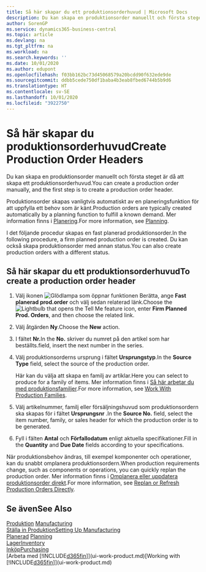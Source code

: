```yaml
---
title: Så här skapar du ett produktionsorderhuvud | Microsoft Docs
description: Du kan skapa en produktionsorder manuellt och första steget är då att skapa ett produktionsorderhuvud.
author: SorenGP
ms.service: dynamics365-business-central
ms.topic: article
ms.devlang: na
ms.tgt_pltfrm: na
ms.workload: na
ms.search.keywords: ''
ms.date: 10/01/2020
ms.author: edupont
ms.openlocfilehash: f03bb162bc73d45068579a20bcdd90f632ede9de
ms.sourcegitcommit: ddbb5cede750df1baba4b3eab8fbed6744b5b9d6
ms.translationtype: HT
ms.contentlocale: sv-SE
ms.lasthandoff: 10/01/2020
ms.locfileid: "3922750"
---
```

# <a name="create-production-order-headers"></a><span data-ttu-id="40c70-103">Så här skapar du produktionsorderhuvud</span><span class="sxs-lookup"><span data-stu-id="40c70-103">Create Production Order Headers</span></span>
<span data-ttu-id="40c70-104">Du kan skapa en produktionsorder manuellt och första steget är då att skapa ett produktionsorderhuvud.</span><span class="sxs-lookup"><span data-stu-id="40c70-104">You can create a production order manually, and the first step is to create a production order header.</span></span>

<span data-ttu-id="40c70-105">Produktionsorder skapas vanligtvis automatiskt av en planeringsfunktion för att uppfylla ett behov som är känt.</span><span class="sxs-lookup"><span data-stu-id="40c70-105">Production orders are typically created automatically by a planning function to fulfill a known demand.</span></span> <span data-ttu-id="40c70-106">Mer information finns i [Planering](production-planning.md).</span><span class="sxs-lookup"><span data-stu-id="40c70-106">For more information, see [Planning](production-planning.md).</span></span>   

<span data-ttu-id="40c70-107">I det följande procedur skapas en fast planerad produktionsorder.</span><span class="sxs-lookup"><span data-stu-id="40c70-107">In the following procedure, a firm planned production order is created.</span></span> <span data-ttu-id="40c70-108">Du kan också skapa produktionsorder med annan status.</span><span class="sxs-lookup"><span data-stu-id="40c70-108">You can also create production orders with a different status.</span></span>  

## <a name="to-create-a-production-order-header"></a><span data-ttu-id="40c70-109">Så här skapar du ett produktionsorderhuvud</span><span class="sxs-lookup"><span data-stu-id="40c70-109">To create a production order header</span></span>  
1.  <span data-ttu-id="40c70-110">Välj ikonen ![Glödlampa som öppnar funktionen Berätta](media/ui-search/search_small.png "Berätta vad du vill göra"), ange **Fast planerad prod.order** och välj sedan relaterad länk.</span><span class="sxs-lookup"><span data-stu-id="40c70-110">Choose the ![Lightbulb that opens the Tell Me feature](media/ui-search/search_small.png "Tell me what you want to do") icon, enter **Firm Planned Prod. Orders**, and then choose the related link.</span></span>  
2.  <span data-ttu-id="40c70-111">Välj åtgärden **Ny**.</span><span class="sxs-lookup"><span data-stu-id="40c70-111">Choose the **New** action.</span></span>  
3.  <span data-ttu-id="40c70-112">I fältet **Nr.**</span><span class="sxs-lookup"><span data-stu-id="40c70-112">In the **No.**</span></span> <span data-ttu-id="40c70-113">skriver du numret på den artikel som har beställts.</span><span class="sxs-lookup"><span data-stu-id="40c70-113">field, insert the next number in the series.</span></span>  
4.  <span data-ttu-id="40c70-114">Välj produktionsorderns ursprung i fältet **Ursprungstyp**.</span><span class="sxs-lookup"><span data-stu-id="40c70-114">In the **Source Type** field, select the source of the production order.</span></span>

    <span data-ttu-id="40c70-115">Här kan du välja att skapa en familj av artiklar.</span><span class="sxs-lookup"><span data-stu-id="40c70-115">Here you can select to produce for a family of items.</span></span> <span data-ttu-id="40c70-116">Mer information finns i [Så här arbetar du med produktionsfamiljer](production-how-work-family.md).</span><span class="sxs-lookup"><span data-stu-id="40c70-116">For more information, see [Work With Production Families](production-how-work-family.md).</span></span>
5.  <span data-ttu-id="40c70-117">Välj artikelnummer, familj eller försäljningshuvud som produktionsordern ska skapas för i fältet **Ursprungsnr** .</span><span class="sxs-lookup"><span data-stu-id="40c70-117">In the **Source No.** field, select the item number, family, or sales header for which the production order is to be generated.</span></span>  
6.  <span data-ttu-id="40c70-118">Fyll i fälten **Antal** och **Förfallodatum** enligt aktuella specifikationer.</span><span class="sxs-lookup"><span data-stu-id="40c70-118">Fill in the **Quantity** and **Due Date** fields according to your specifications.</span></span>  

<span data-ttu-id="40c70-119">När produktionsbehov ändras, till exempel komponenter och operationer, kan du snabbt omplanera produktionsordern.</span><span class="sxs-lookup"><span data-stu-id="40c70-119">When production requirements change, such as components or operations, you can quickly replan the production order.</span></span> <span data-ttu-id="40c70-120">Mer information finns i [Omplanera eller uppdatera produktionsorder direkt](production-how-to-replan-refresh-production-orders.md).</span><span class="sxs-lookup"><span data-stu-id="40c70-120">For more information, see [Replan or Refresh Production Orders Directly](production-how-to-replan-refresh-production-orders.md).</span></span> 

## <a name="see-also"></a><span data-ttu-id="40c70-121">Se även</span><span class="sxs-lookup"><span data-stu-id="40c70-121">See Also</span></span>  
<span data-ttu-id="40c70-122">[Produktion](production-manage-manufacturing.md)  </span><span class="sxs-lookup"><span data-stu-id="40c70-122">[Manufacturing](production-manage-manufacturing.md)  </span></span>  
[<span data-ttu-id="40c70-123">Ställa in Produktion</span><span class="sxs-lookup"><span data-stu-id="40c70-123">Setting Up Manufacturing</span></span>](production-configure-production-processes.md)  
<span data-ttu-id="40c70-124">[Planerad](production-planning.md)    </span><span class="sxs-lookup"><span data-stu-id="40c70-124">[Planning](production-planning.md)    </span></span>  
[<span data-ttu-id="40c70-125">Lager</span><span class="sxs-lookup"><span data-stu-id="40c70-125">Inventory</span></span>](inventory-manage-inventory.md)  
[<span data-ttu-id="40c70-126">Inköp</span><span class="sxs-lookup"><span data-stu-id="40c70-126">Purchasing</span></span>](purchasing-manage-purchasing.md)  
<span data-ttu-id="40c70-127">[Arbeta med [!INCLUDE[d365fin](includes/d365fin_md.md)]](ui-work-product.md)</span><span class="sxs-lookup"><span data-stu-id="40c70-127">[Working with [!INCLUDE[d365fin](includes/d365fin_md.md)]](ui-work-product.md)</span></span>
